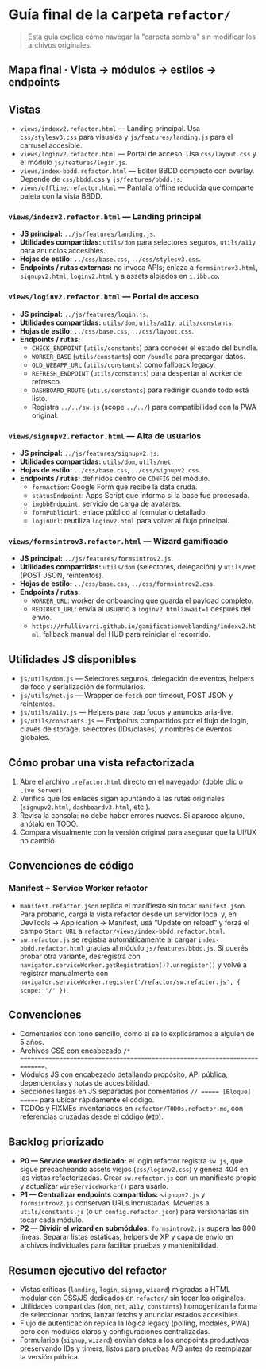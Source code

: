# Guía final de la carpeta `refactor/`

> Esta guía explica cómo navegar la "carpeta sombra" sin modificar los archivos originales.

## Mapa final · Vista → módulos → estilos → endpoints
## Vistas
- `views/indexv2.refactor.html` — Landing principal. Usa `css/stylesv3.css` para visuales y `js/features/landing.js` para el carrusel accesible.
- `views/loginv2.refactor.html` — Portal de acceso. Usa `css/layout.css` y el módulo `js/features/login.js`.
- `views/index-bbdd.refactor.html` — Editor BBDD compacto con overlay. Depende de `css/bbdd.css` y `js/features/bbdd.js`.
- `views/offline.refactor.html` — Pantalla offline reducida que comparte paleta con la vista BBDD.


### `views/indexv2.refactor.html` — Landing principal
- **JS principal:** `../js/features/landing.js`.
- **Utilidades compartidas:** `utils/dom` para selectores seguros, `utils/a11y` para anuncios accesibles.
- **Hojas de estilo:** `../css/base.css`, `../css/stylesv3.css`.
- **Endpoints / rutas externas:** no invoca APIs; enlaza a `formsintrov3.html`, `signupv2.html`, `loginv2.html` y a assets alojados en `i.ibb.co`.

### `views/loginv2.refactor.html` — Portal de acceso
- **JS principal:** `../js/features/login.js`.
- **Utilidades compartidas:** `utils/dom`, `utils/a11y`, `utils/constants`.
- **Hojas de estilo:** `../css/base.css`, `../css/layout.css`.
- **Endpoints / rutas:**
  - `CHECK_ENDPOINT` (`utils/constants`) para conocer el estado del bundle.
  - `WORKER_BASE` (`utils/constants`) con `/bundle` para precargar datos.
  - `OLD_WEBAPP_URL` (`utils/constants`) como fallback legacy.
  - `REFRESH_ENDPOINT` (`utils/constants`) para despertar al worker de refresco.
  - `DASHBOARD_ROUTE` (`utils/constants`) para redirigir cuando todo está listo.
  - Registra `../../sw.js` (scope `../../`) para compatibilidad con la PWA original.

### `views/signupv2.refactor.html` — Alta de usuarios
- **JS principal:** `../js/features/signupv2.js`.
- **Utilidades compartidas:** `utils/dom`, `utils/net`.
- **Hojas de estilo:** `../css/base.css`, `../css/signupv2.css`.
- **Endpoints / rutas:** definidos dentro de `CONFIG` del módulo.
  - `formAction`: Google Form que recibe la data cruda.
  - `statusEndpoint`: Apps Script que informa si la base fue procesada.
  - `imgbbEndpoint`: servicio de carga de avatares.
  - `formPublicUrl`: enlace público al formulario detallado.
  - `loginUrl`: reutiliza `loginv2.html` para volver al flujo principal.

### `views/formsintrov3.refactor.html` — Wizard gamificado
- **JS principal:** `../js/features/formsintrov2.js`.
- **Utilidades compartidas:** `utils/dom` (selectores, delegación) y `utils/net` (POST JSON, reintentos).
- **Hojas de estilo:** `../css/base.css`, `../css/formsintrov2.css`.
- **Endpoints / rutas:**
  - `WORKER_URL`: worker de onboarding que guarda el payload completo.
  - `REDIRECT_URL`: envía al usuario a `loginv2.html?await=1` después del envío.
  - `https://rfullivarri.github.io/gamificationweblanding/indexv2.html`: fallback manual del HUD para reiniciar el recorrido.

## Utilidades JS disponibles
- `js/utils/dom.js` — Selectores seguros, delegación de eventos, helpers de foco y serialización de formularios.
- `js/utils/net.js` — Wrapper de `fetch` con timeout, POST JSON y reintentos.
- `js/utils/a11y.js` — Helpers para trap focus y anuncios aria-live.
- `js/utils/constants.js` — Endpoints compartidos por el flujo de login, claves de storage, selectores (IDs/clases) y nombres de eventos globales.

## Cómo probar una vista refactorizada
1. Abre el archivo `.refactor.html` directo en el navegador (doble clic o `Live Server`).
2. Verifica que los enlaces sigan apuntando a las rutas originales (`signupv2.html`, `dashboardv3.html`, etc.).
3. Revisa la consola: no debe haber errores nuevos. Si aparece alguno, anótalo en TODO.
4. Compara visualmente con la versión original para asegurar que la UI/UX no cambió.


## Convenciones de código

### Manifest + Service Worker refactor
- `manifest.refactor.json` replica el manifiesto sin tocar `manifest.json`. Para probarlo, cargá la vista refactor desde un servidor local y, en DevTools → Application → Manifest, usá “Update on reload” y forzá el campo `Start URL` a `refactor/views/index-bbdd.refactor.html`.
- `sw.refactor.js` se registra automáticamente al cargar `index-bbdd.refactor.html` gracias al módulo `js/features/bbdd.js`. Si querés probar otra variante, desregistrá con `navigator.serviceWorker.getRegistration()?.unregister()` y volvé a registrar manualmente con `navigator.serviceWorker.register('/refactor/sw.refactor.js', { scope: '/' })`.

## Convenciones

- Comentarios con tono sencillo, como si se lo explicáramos a alguien de 5 años.
- Archivos CSS con encabezado `/* ==========================================================================`.
- Módulos JS con encabezado detallando propósito, API pública, dependencias y notas de accesibilidad.
- Secciones largas en JS separadas por comentarios `// ===== [Bloque] =====` para ubicar rápidamente el código.
- TODOs y FIXMEs inventariados en `refactor/TODOs.refactor.md`, con referencias cruzadas desde el código (`#ID`).

## Backlog priorizado
- **P0 — Service worker dedicado:** el login refactor registra `sw.js`, que sigue precacheando assets viejos (`css/loginv2.css`) y genera 404 en las vistas refactorizadas. Crear `sw.refactor.js` con un manifiesto propio y actualizar `wireServiceWorker()` para usarlo.
- **P1 — Centralizar endpoints compartidos:** `signupv2.js` y `formsintrov2.js` conservan URLs incrustadas. Moverlas a `utils/constants.js` (o un `config.refactor.json`) para versionarlas sin tocar cada módulo.
- **P2 — Dividir el wizard en submódulos:** `formsintrov2.js` supera las 800 líneas. Separar listas estáticas, helpers de XP y capa de envío en archivos individuales para facilitar pruebas y mantenibilidad.

## Resumen ejecutivo del refactor
- Vistas críticas (`landing`, `login`, `signup`, `wizard`) migradas a HTML modular con CSS/JS dedicados en `refactor/` sin tocar los originales.
- Utilidades compartidas (`dom`, `net`, `a11y`, `constants`) homogenizan la forma de seleccionar nodos, lanzar fetchs y anunciar estados accesibles.
- Flujo de autenticación replica la lógica legacy (polling, modales, PWA) pero con módulos claros y configuraciones centralizadas.
- Formularios (`signup`, `wizard`) envían datos a los endpoints productivos preservando IDs y timers, listos para pruebas A/B antes de reemplazar la versión pública.
